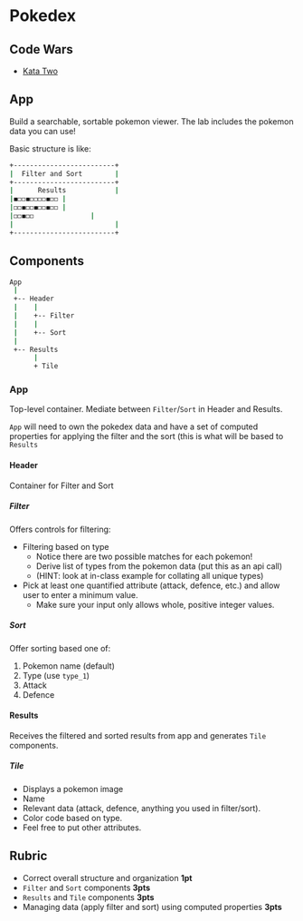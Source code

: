 Pokedex
===

## Code Wars

* [Kata Two](https://www.codewars.com/kata/simple-validation-of-a-username-with-regex)

## App

Build a searchable, sortable pokemon viewer. The lab includes the pokemon data you can use!

Basic structure is like:

```sh
+-------------------------+
|  Filter and Sort        |
+-------------------------+
|      Results            |
|◼️◻️◻️◼️◻️◻️◻️◻️◼️◻️◻️ |
|◻️◻️◼️◻️◻️◼️◻️◻️◼️◻️◻️ |
|◻️◻️◼️◻️◻️              |
|                         |
+-------------------------+
```

## Components

```sh
App
 |
 +-- Header
 |    |
 |    +-- Filter
 |    |
 |    +-- Sort
 |
 +-- Results
      |
      + Tile
```

### App

Top-level container. Mediate between `Filter`/`Sort` in Header and Results.

`App` will need to own the pokedex data and have a set of computed properties for applying 
the filter and the sort (this is what will be based to `Results`

#### Header

Container for Filter and Sort

##### Filter

Offers controls for filtering:

* Filtering based on type
    * Notice there are two possible matches for each pokemon!
    * Derive list of types from the pokemon data (put this as an api call)
    * (HINT: look at in-class example for collating all unique types)
* Pick at least one quantified attribute (attack, defence, etc.) and allow user to enter a minimum value.
    * Make sure your input only allows whole, positive integer values.

##### Sort

Offer sorting based one of:

1. Pokemon name (default)
1. Type (use `type_1`)
1. Attack
1. Defence

#### Results

Receives the filtered and sorted results from app and generates `Tile` components.

##### Tile

* Displays a pokemon image
* Name
* Relevant data (attack, defence, anything you used in filter/sort). 
* Color code based on type. 
* Feel free to put other attributes.

## Rubric

* Correct overall structure and organization **1pt**
* `Filter` and `Sort` components **3pts**
* `Results` and `Tile` components **3pts**
* Managing data (apply filter and sort) using computed properties **3pts**
